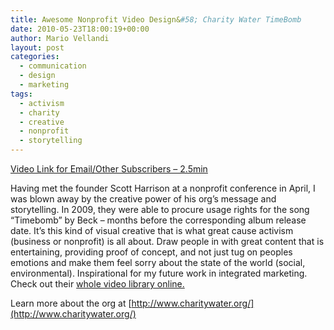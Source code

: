 ```yaml
---
title: Awesome Nonprofit Video Design&#58; Charity Water TimeBomb
date: 2010-05-23T18:00:19+00:00
author: Mario Vellandi
layout: post
categories:
  - communication
  - design
  - marketing
tags:
  - activism
  - charity
  - creative
  - nonprofit
  - storytelling
---
```

[Video Link for Email/Other Subscribers &#8211; 2.5min](http://vimeo.com/2942875)

Having met the founder Scott Harrison at a nonprofit conference in April, I was blown away by the creative power of his org&#8217;s message and storytelling. In 2009, they were able to procure usage rights for the song &#8220;Timebomb&#8221; by Beck &#8211; months before the corresponding album release date. It&#8217;s this kind of visual creative that is what great cause activism (business or nonprofit) is all about. Draw people in with great content that is entertaining, providing proof of concept, and not just tug on peoples emotions and make them feel sorry about the state of the world (social, environmental). Inspirational for my future work in integrated marketing. Check out their [whole video library online.](http://vimeo.com/charitywater/videos)

Learn more about the org at [http://www.charitywater.org/](http://www.charitywater.org/)
